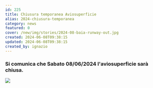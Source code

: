 ```yaml
---
id: 225
title: Chiusura temporanea Aviosuperficie
alias: 2024-chiusura-temporanea
category: news
featured: 0
cover: /new/img/stories/2024-08-baia-runway-out.jpg
created: 2024-06-08T09:38:15
updated: 2024-06-08T09:38:15
created_by: ignazio
---
```


### Si comunica che Sabato 08/06/2024 l'aviosuperficie sarà chiusa.

<img class="w-full max-w-xl" src="/new/img/stories/2024-08-baia-runway-out.jpg"/>

